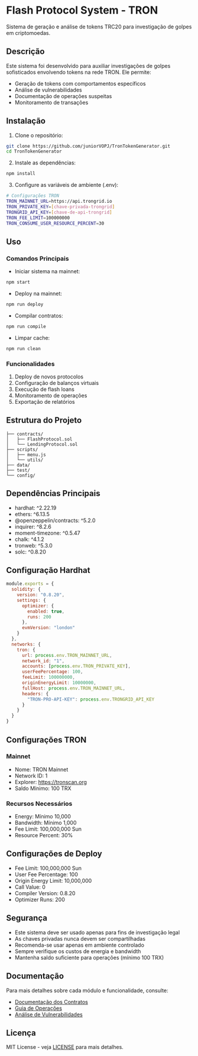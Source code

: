 # Flash Protocol System - TRON

Sistema de geração e análise de tokens TRC20 para investigação de golpes em criptomoedas.

## Descrição

Este sistema foi desenvolvido para auxiliar investigações de golpes sofisticados envolvendo tokens na rede TRON. Ele permite:

- Geração de tokens com comportamentos específicos
- Análise de vulnerabilidades
- Documentação de operações suspeitas 
- Monitoramento de transações

## Instalação

1. Clone o repositório:
```bash
git clone https://github.com/juniorVOPJ/TronTokenGenerator.git
cd TronTokenGenerator
```

2. Instale as dependências:
```bash
npm install
```

3. Configure as variáveis de ambiente (.env):
```bash
# Configurações TRON
TRON_MAINNET_URL=https://api.trongrid.io
TRON_PRIVATE_KEY=[chave-privada-trongrid]
TRONGRID_API_KEY=[chave-de-api-trongrid]
TRON_FEE_LIMIT=100000000
TRON_CONSUME_USER_RESOURCE_PERCENT=30
```

## Uso

### Comandos Principais

- Iniciar sistema na mainnet:
```bash
npm start
```

- Deploy na mainnet:
```bash
npm run deploy
```

- Compilar contratos:
```bash
npm run compile
```

- Limpar cache:
```bash
npm run clean
```

### Funcionalidades

1. Deploy de novos protocolos
2. Configuração de balanços virtuais
3. Execução de flash loans
4. Monitoramento de operações
5. Exportação de relatórios

## Estrutura do Projeto

```
├── contracts/
│   ├── FlashProtocol.sol
│   └── LendingProtocol.sol
├── scripts/
│   ├── menu.js
│   └── utils/
├── data/
├── test/
└── config/
```

## Dependências Principais

- hardhat: ^2.22.19
- ethers: ^6.13.5
- @openzeppelin/contracts: ^5.2.0
- inquirer: ^8.2.6
- moment-timezone: ^0.5.47
- chalk: ^4.1.2
- tronweb: ^5.3.0
- solc: ^0.8.20

## Configuração Hardhat

```javascript
module.exports = {
  solidity: {
    version: "0.8.20",
    settings: {
      optimizer: {
        enabled: true,
        runs: 200
      },
      evmVersion: "london"
    }
  },
  networks: {
    tron: {
      url: process.env.TRON_MAINNET_URL,
      network_id: "1",
      accounts: [process.env.TRON_PRIVATE_KEY],
      userFeePercentage: 100,
      feeLimit: 100000000,
      originEnergyLimit: 10000000,
      fullHost: process.env.TRON_MAINNET_URL,
      headers: {
        "TRON-PRO-API-KEY": process.env.TRONGRID_API_KEY
      }
    }
  }
}
```

## Configurações TRON

### Mainnet
- Nome: TRON Mainnet
- Network ID: 1
- Explorer: https://tronscan.org
- Saldo Mínimo: 100 TRX

### Recursos Necessários
- Energy: Mínimo 10,000
- Bandwidth: Mínimo 1,000
- Fee Limit: 100,000,000 Sun
- Resource Percent: 30%

## Configurações de Deploy

- Fee Limit: 100,000,000 Sun
- User Fee Percentage: 100
- Origin Energy Limit: 10,000,000
- Call Value: 0
- Compiler Version: 0.8.20
- Optimizer Runs: 200

## Segurança

- Este sistema deve ser usado apenas para fins de investigação legal
- As chaves privadas nunca devem ser compartilhadas
- Recomenda-se usar apenas em ambiente controlado
- Sempre verifique os custos de energia e bandwidth
- Mantenha saldo suficiente para operações (mínimo 100 TRX)

## Documentação

Para mais detalhes sobre cada módulo e funcionalidade, consulte:

- [Documentação dos Contratos](./docs/contracts.md)
- [Guia de Operações](./docs/operations.md)
- [Análise de Vulnerabilidades](./docs/security.md)

## Licença

MIT License - veja [LICENSE](LICENSE) para mais detalhes.